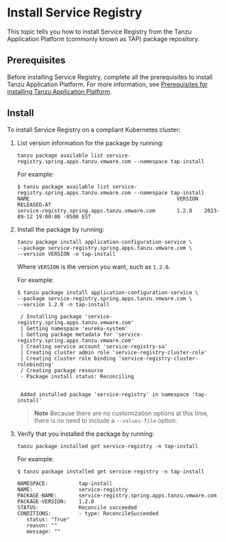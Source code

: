 # Install Service Registry

This topic tells you how to install Service Registry from the Tanzu Application Platform
(commonly known as TAP) package repository.

## <a id='prereqs'></a> Prerequisites

Before installing Service Registry, complete all the prerequisites to install
Tanzu Application Platform. For more information, see
[Prerequisites for installing Tanzu Application Platform](../prerequisites.hbs.md).

## <a id='install'></a> Install

To install Service Registry on a compliant Kubernetes cluster:

1. List version information for the package by running:

   ```console
   tanzu package available list service-registry.spring.apps.tanzu.vmware.com --namespace tap-install
   ```

   For example:

   ```console
   $ tanzu package available list service-registry.spring.apps.tanzu.vmware.com --namespace tap-install
   NAME                                                VERSION  RELEASED-AT
   service-registry.spring.apps.tanzu.vmware.com       1.2.0    2023-09-12 19:00:00 -0500 EST
   ```

2. Install the package by running:

   ```console
   tanzu package install application-configuration-service \
   --package service-registry.spring.apps.tanzu.vmware.com \
   --version VERSION -n tap-install
   ```

   Where `VERSION` is the version you want, such as `1.2.0`.

   For example:

   ```console
   $ tanzu package install application-configuration-service \
   --package service-registry.spring.apps.tanzu.vmware.com \
   --version 1.2.0 -n tap-install

    / Installing package 'service-registry.spring.apps.tanzu.vmware.com'
    | Getting namespace 'eureka-system'
    | Getting package metadata for 'service-registry.spring.apps.tanzu.vmware.com'
    | Creating service account 'service-registry-sa'
    | Creating cluster admin role 'service-registry-cluster-role'
    | Creating cluster role binding 'service-registry-cluster-rolebinding'
    / Creating package resource
    - Package install status: Reconciling


    Added installed package 'service-registry' in namespace 'tap-install'
   ```

   > **Note** Because there are no customization options at this time, there is no need to include a
   > `--values-file` option.

3. Verify that you installed the package by running:

   ```console
   tanzu package installed get service-registry -n tap-install
   ```

   For example:

   ```console
   $ tanzu package installed get service-registry -n tap-install

   NAMESPACE:          tap-install
   NAME:               service-registry
   PACKAGE-NAME:       service-registry.spring.apps.tanzu.vmware.com
   PACKAGE-VERSION:    1.2.0
   STATUS:             Reconcile succeeded
   CONDITIONS:         - type: ReconcileSucceeded
      status: "True"
      reason: ""
      message: ""
   ```
